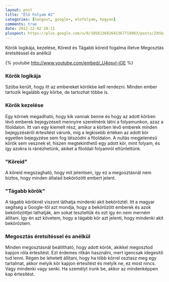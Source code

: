 ```yaml
---
layout: post
title: "Élő Folyam #2"
categories: [hangout, google+, elofolyam, hogyan]
comments: true
date: 2012-12-02 20:11
pluspost: https://plus.google.com/u/0/105613682641367710983/posts/ZXhby6n1Cxr
---
```


Körök logikája, kezelése, Köreid és Tágabb köreid fogalma illetve Megosztás éretsítéssel és anélkül

{% youtube http://www.youtube.com/embed/_U4qsvI-iOE %}

### Körök logikája

Szóba került, hogy itt az embereket körökbe kell rendezni.
Minden ember tartozik legalább egy körbe, de tartozhat többe is.

### Körök kezelése

Egy körnek megadható, hogy kik vannak benne és hogy az adott körben
lévő emberek bejegyzéseit mennyire szeretnénk látni a folyamunkon, azaz a főoldalon.
Itt van egy kiemelt rész, amikor a körben lévő emberek minden bejegyzéséről értesítést
várunk, mig a legkisebb értéken az adott kör egyetlen bejegyzése sem fog látszódni
a főoldalon. A nullás megjelenésű körök sem vesznek el, hiszen megtekinthető egy adott
kör, mint folyam, és így azokra is ránézhetünk, akiket a főoldali folyamról eltűntettünk.

### "Köreid"

A köreid megszagható, hogy mit jelentsen, így ez a megosztásnál nem biztos,
hogy minden általad bekörözött embert jelent.

### "Tágabb körök"

A tágabb köröknél viszont láthatja mindenki akit beköröztél. Itt a magyar segítség a Google-től
azt mondja, hogy a bekörözött emberek és azok bekörözöttjei láthatják, ám sokat teszteltük és
ezt így én nem merném állítani. Így én azt követem, hogy a tágabb kör azt jelenti, hogy mindenki
akit beköröztem.

### Megosztás éretsítéssel és anélkül

Minden megosztásnál beállítható, hogy adott körök, akikkel megosztod kapjon róla értesítést.
Ezt érdemes ritkán használni, mert igencsak idegesítő tud lenni. Régen be lehetett állítani, hogy
ha több körrel osztasz meg egy tartalmat, akkor melyik kör kapjon értesítést és melyik ne,
ez most nincs. Vagy mindenki vagy senki. Ha személyt írunk be, akkor az mindenképpen kap értesítést.